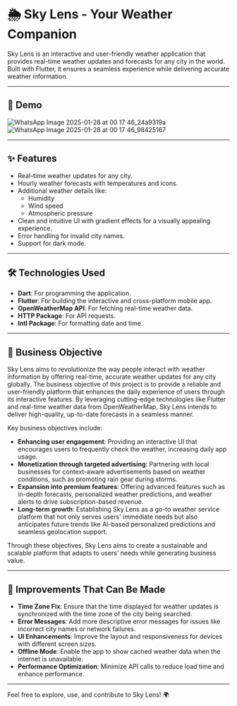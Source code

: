# 🌦️ Sky Lens - Your Weather Companion

Sky Lens is an interactive and user-friendly weather application that provides real-time weather updates and forecasts for any city in the world. Built with Flutter, it ensures a seamless experience while delivering accurate weather information.

---
## 📸 Demo

![WhatsApp Image 2025-01-28 at 00 17 46_24a9319a](https://github.com/user-attachments/assets/542f4cd5-9707-49ae-a16a-ecf64a8bb18c)  ![WhatsApp Image 2025-01-28 at 00 17 46_98425167](https://github.com/user-attachments/assets/ae8e6874-92e0-4a3e-aa6a-600b137c6004)




---

## ✨ Features

- Real-time weather updates for any city.
- Hourly weather forecasts with temperatures and icons.
- Additional weather details like:
  - Humidity
  - Wind speed
  - Atmospheric pressure
- Clean and intuitive UI with gradient effects for a visually appealing experience.
- Error handling for invalid city names.
- Support for dark mode.

---



## 🛠️ Technologies Used

- **Dart**: For programming the application.
- **Flutter**: For building the interactive and cross-platform mobile app.
- **OpenWeatherMap API**: For fetching real-time weather data.
- **HTTP Package**: For API requests.
- **Intl Package**: For formatting date and time.

---

## 🎯 Business Objective

Sky Lens aims to revolutionize the way people interact with weather information by offering real-time, accurate weather updates for any city globally. The business objective of this project is to provide a reliable and user-friendly platform that enhances the daily experience of users through its interactive features. By leveraging cutting-edge technologies like Flutter and real-time weather data from OpenWeatherMap, Sky Lens intends to deliver high-quality, up-to-date forecasts in a seamless manner.

Key business objectives include:
- **Enhancing user engagement**: Providing an interactive UI that encourages users to frequently check the weather, increasing daily app usage.
- **Monetization through targeted advertising**: Partnering with local businesses for context-aware advertisements based on weather conditions, such as promoting rain gear during storms.
- **Expansion into premium features**: Offering advanced features such as in-depth forecasts, personalized weather predictions, and weather alerts to drive subscription-based revenue.
- **Long-term growth**: Establishing Sky Lens as a go-to weather service platform that not only serves users' immediate needs but also anticipates future trends like AI-based personalized predictions and seamless geolocation support.

Through these objectives, Sky Lens aims to create a sustainable and scalable platform that adapts to users’ needs while generating business value.

---
## 🚀 Improvements That Can Be Made

- **Time Zone Fix**: Ensure that the time displayed for weather updates is synchronized with the time zone of the city being searched.
- **Error Messages**: Add more descriptive error messages for issues like incorrect city names or network failures.
- **UI Enhancements**: Improve the layout and responsiveness for devices with different screen sizes.
- **Offline Mode**: Enable the app to show cached weather data when the internet is unavailable.
- **Performance Optimization**: Minimize API calls to reduce load time and enhance performance.

---

Feel free to explore, use, and contribute to Sky Lens! 🌍
